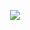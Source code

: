 <p align="center">
  <img src="https://capsule-render.vercel.app/api?text=Namaste Developers!🕹️&animation=fadeIn&type=waving&color=gradient&height=100"/>
</p>


<!--
**PratikforCoding/PratikforCoding** is a ✨ _special_ ✨ repository because its `README.md` (this file) appears on your GitHub profile.

Here are some ideas to get you started:

- 🔭 I’m currently working on ...
- 🌱 I’m currently learning ...
- 👯 I’m looking to collaborate on ...
- 🤔 I’m looking for help with ...
- 💬 Ask me about ...
- 📫 How to reach me: ...
- 😄 Pronouns: ...
- ⚡ Fun fact: ...
-->
